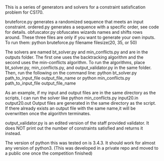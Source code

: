 This is a series of generators and solvers for a constraint satisfication problem for CS170.

bruteforce.py generates a randomized sequence that meets an input constraint.
ordered.py generates a sequence with a specific order, see code for details.
obfuscator.py obfuscates wizards names and shifts rows around. These three files are only if you want to generate your own inputs.
To run them: python bruteforce.py filename filesize(20, 35, or 50)

The solvers are named bt_solver.py and min_conflicts.py and are in the outputs folder.
The first one uses the backtracking algorithm and the second uses the min-conflicts algorithm.
To run the algorithms, place bt_solver.py, min_conflicts.py, and output_validator.py in the same folder. 
Then, run the following on the command line:
python bt_solver.py path_to_input_file output_file_name
or
python min_conflicts.py path_to_input_file output_file_name

As an example, if my input and output files are in the same directory as the scripts, I can run the solver like
python min_conflicts.py input20.in output20.out
Output files are generated in the same directory as the script. 
If there already exists an output file with the same name,it will be overwritten once the algorithm terminates.

output_validator.py is an edited version of the staff provided validator. It does NOT print out the number of constraints satisfied and
returns it instead. 

The version of python this was tested on is 3.4.3. It should work for almost any version of python3.
(This was developed in a private repo and moved to a public one once the competition finished)